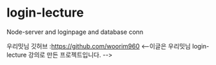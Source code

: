 # login-lecture
Node-server and loginpage and database conn



우리밋님 깃허브 :https://github.com/woorim960
<--이글은 우리밋님 login-lecture 강의로 만든 프로젝트입니다. -->

